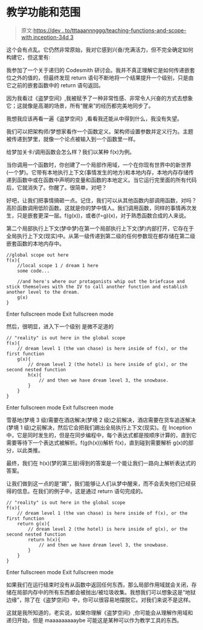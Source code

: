# 教学功能和范围

> 原文:[https://dev . to/tttaaannnggg/teaching-functions-and-scope-with inception-34d 3](https://dev.to/tttaaannnggg/teaching-functions-and-scope-with-inception-34d3)

这个会有点乱。它仍然非常原始，我对它感到兴奋/充满活力，但不完全确定如何构建它，但这里有:

我参加了一个关于递归的 Codesmith 研讨会。我并不真正理解它是如何传递嵌套位之外的值的，但最终发现 return 语句不断地将一个结果提升一个级别，只是由它之前的嵌套函数中的 return 语句返回。

因为我看过《盗梦空间》,我被赋予了一种非常性感、非常令人兴奋的方式去想象它；这就像是高潮的场景，所有“醒来”的经历都完美地同步了。

我想我应该再看一遍《盗梦空间》,看看我还能从中得到什么，我没有失望。

我们可以把架构师/梦想家看作一个函数定义。架构师设置参数并定义行为。主题被传递到梦里，就像一个论点被输入到一个函数里一样。

给梦加关卡/调用函数会怎么样？我们以某种 f(x)为例。

当你调用一个函数时，你创建了一个局部作用域，一个在你现有世界中的新世界(一个梦)。它带有本地执行上下文(事情发生的地方)和本地内存，本地内存存储传递到函数中或在函数中声明的变量和函数的本地定义。当它运行完里面的所有代码后，它就消失了。你醒了。很简单，对吧？

好吧，让我们把事情搞砸一点。记住，我们可以从其他函数内部调用函数，对吗？高阶函数调用低阶函数。这就是你的梦中情人。我们调用函数，同样的事情再次发生，只是嵌套更深一层。f(g(x))，或者(f∘g)(x)，对于熟悉函数合成的人来说。

第二个局部执行上下文(梦中梦)在第一个局部执行上下文(梦)内部打开，它存在于全局执行上下文(现实)中。从第一级传递到第二级的任何参数现在都存储在第二级嵌套函数的本地内存中。

```
//global scope out here
f(x){
    //local scope 1 / dream 1 here
    some code...

    //and here's where our protagonists whip out the briefcase and stick themselves with the IV to call another function and establish another level to the dream.
    g(x)
} 
```

Enter fullscreen mode Exit fullscreen mode

然后，很明显，进入下一个级别
是微不足道的

```
// "reality" is out here in the global scope
f(x){
    // dream level 1 (the van chase) is here inside of f(x), or the first function
    g(x){
        // dream level 2 (the hotel) is here inside of g(x), or the second nested function
        h(x){
            // and then we have dream level 3, the snowbase.
        }
    }
} 
```

Enter fullscreen mode Exit fullscreen mode

雪基地(梦境 3 级)需要在酒店解决(梦境 2 级)之前解决，酒店需要在货车追逐解决(梦境 1 级)之前解决，然后它会把我们踢出全局执行上下文(现实)。在 Inception 中，它是同时发生的，但是在同步编程中，每个表达式都是按顺序计算的，直到它需要等待下一个表达式被解析。f(g(h(x)))解析 f(x)，直到碰到需要解析 g(x)的部分，以此类推。

最终，我们在 h(x)(梦的第三层)得到的答案是一个能让我们一路向上解析表达式的答案。

让我们做到这一点的是“踢”，我们能够让人们从梦中醒来，而不会丢失他们已经获得的信息。在我们的例子中，这是通过 return 语句完成的。

```
// "reality" is out here in the global scope
f(x){
    // dream level 1 (the van chase) is here inside of f(x), or the first function
    return g(x){
        // dream level 2 (the hotel) is here inside of g(x), or the second nested function
        return h(x){
            // and then we have dream level 3, the snowbase.
        }
    }
} 
```

Enter fullscreen mode Exit fullscreen mode

如果我们在运行结束时没有从函数中返回任何东西，那么局部作用域就会关闭，存储在局部内存中的所有东西都会被抛出/被垃圾收集。我想我们可以想象这是“地狱边缘”，除了在《盗梦空间》中，你可以很容易地摆脱它。对我们来说不是这样。

这就是我所知道的，老实说，如果你理解《盗梦空间》,你可能会从理解作用域和递归开始，但是 maaaaaaaaaybe 可能这是某种可以作为教学工具的东西。